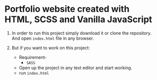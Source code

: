# Portfolio website created with HTML, SCSS and Vanilla JavaScript

1. In order to run this project simply download it or clone the repository. And open `index.html` file in any browser.

2. But if you want to work on this project:
    - Requirement-
        - `SASS`
    - Open up the project in any text editor and start working.
    - run `index.html`